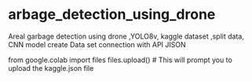 # arbage_detection_using_drone
Areal garbage detection using drone ,YOLO8v, kaggle dataset ,split data, CNN model 
create Data set connection with API JISON 


from google.colab import files
files.upload()  # This will prompt you to upload the kaggle.json file

